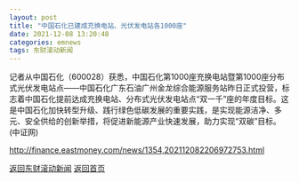```yaml
---
layout: post
title: "中国石化已建成充换电站、光伏发电站各1000座"
date: 2021-12-08 13:20:48
categories: emnews
tags: 东财滚动新闻
---
```


记者从中国石化（600028）获悉，中国石化第1000座充换电站暨第1000座分布式光伏发电站点――中国石化广东石油广州金龙综合能源服务站昨日正式投营，标志着中国石化提前达成充换电站、分布式光伏发电站点“双一千”座的年度目标。这是中国石化加快转型升级、践行绿色低碳发展的重要实践，是实现能源洁净、多元、安全供给的创新举措，将促进新能源产业快速发展，助力实现“双碳”目标。(中证网)

<http://finance.eastmoney.com/news/1354,202112082206972753.html>

[返回东财滚动新闻](//finews.zning.me/emnews/)
[返回首页](//finews.zning.me/)